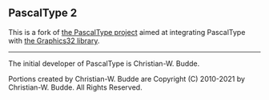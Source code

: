 ## PascalType 2

This is a fork of [the PascalType project](https://github.com/CWBudde/PascalType.git) aimed at integrating PascalType with [the Graphics32 library](https://github.com/graphics32/graphics32.git).

---

The initial developer of PascalType is Christian-W. Budde.

Portions created by Christian-W. Budde are Copyright (C) 2010-2021 by Christian-W. Budde. All Rights Reserved.



